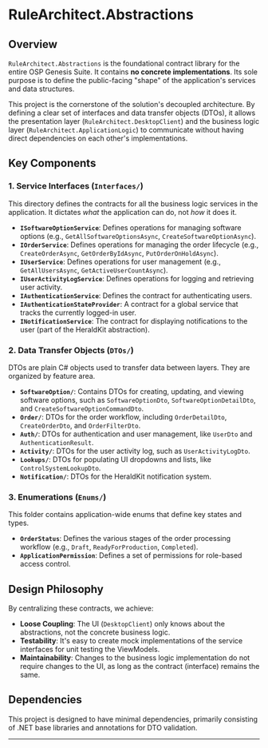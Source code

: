 # RuleArchitect.Abstractions

## Overview

`RuleArchitect.Abstractions` is the foundational contract library for the entire OSP Genesis Suite. It contains **no concrete implementations**. Its sole purpose is to define the public-facing "shape" of the application's services and data structures.

This project is the cornerstone of the solution's decoupled architecture. By defining a clear set of interfaces and data transfer objects (DTOs), it allows the presentation layer (`RuleArchitect.DesktopClient`) and the business logic layer (`RuleArchitect.ApplicationLogic`) to communicate without having direct dependencies on each other's implementations.

## Key Components

### 1. Service Interfaces (`Interfaces/`)

This directory defines the contracts for all the business logic services in the application. It dictates *what* the application can do, not *how* it does it.

* **`ISoftwareOptionService`**: Defines operations for managing software options (e.g., `GetAllSoftwareOptionsAsync`, `CreateSoftwareOptionAsync`).
* **`IOrderService`**: Defines operations for managing the order lifecycle (e.g., `CreateOrderAsync`, `GetOrderByIdAsync`, `PutOrderOnHoldAsync`).
* **`IUserService`**: Defines operations for user management (e.g., `GetAllUsersAsync`, `GetActiveUserCountAsync`).
* **`IUserActivityLogService`**: Defines operations for logging and retrieving user activity.
* **`IAuthenticationService`**: Defines the contract for authenticating users.
* **`IAuthenticationStateProvider`**: A contract for a global service that tracks the currently logged-in user.
* **`INotificationService`**: The contract for displaying notifications to the user (part of the HeraldKit abstraction).

### 2. Data Transfer Objects (`DTOs/`)

DTOs are plain C# objects used to transfer data between layers. They are organized by feature area.

* **`SoftwareOption/`**: Contains DTOs for creating, updating, and viewing software options, such as `SoftwareOptionDto`, `SoftwareOptionDetailDto`, and `CreateSoftwareOptionCommandDto`.
* **`Order/`**: DTOs for the order workflow, including `OrderDetailDto`, `CreateOrderDto`, and `OrderFilterDto`.
* **`Auth/`**: DTOs for authentication and user management, like `UserDto` and `AuthenticationResult`.
* **`Activity/`**: DTOs for the user activity log, such as `UserActivityLogDto`.
* **`Lookups/`**: DTOs for populating UI dropdowns and lists, like `ControlSystemLookupDto`.
* **`Notification/`**: DTOs for the HeraldKit notification system.

### 3. Enumerations (`Enums/`)

This folder contains application-wide enums that define key states and types.

* **`OrderStatus`**: Defines the various stages of the order processing workflow (e.g., `Draft`, `ReadyForProduction`, `Completed`).
* **`ApplicationPermission`**: Defines a set of permissions for role-based access control.

## Design Philosophy

By centralizing these contracts, we achieve:
* **Loose Coupling**: The UI (`DesktopClient`) only knows about the abstractions, not the concrete business logic.
* **Testability**: It's easy to create mock implementations of the service interfaces for unit testing the ViewModels.
* **Maintainability**: Changes to the business logic implementation do not require changes to the UI, as long as the contract (interface) remains the same.

## Dependencies

This project is designed to have minimal dependencies, primarily consisting of .NET base libraries and annotations for DTO validation.
***

